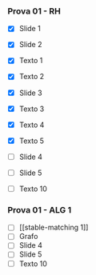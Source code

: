 
### Prova 01 - RH
- [x] Slide 1
- [x] Slide 2
- [x] Texto 1
- [x] Texto 2
- [x] Slide 3
- [x] Texto 3
- [x] Texto 4
- [x] Texto 5
- [ ] Slide 4
- [ ] Slide 5
- [ ] Texto 10


### Prova 01 - ALG 1
- [ ] [[stable-matching 1]]
- [ ] Grafo
- [ ] Slide 4
- [ ] Slide 5
- [ ] Texto 10